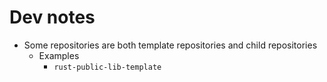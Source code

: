 # Dev notes

* Some repositories are both template repositories and child repositories
  * Examples
    * `rust-public-lib-template`
